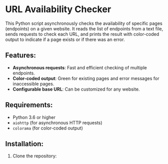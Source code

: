 # URL Availability Checker

This Python script asynchronously checks the availability of specific pages (endpoints) on a given website. It reads the list of endpoints from a text file, sends requests to check each URL, and prints the result with color-coded output to indicate if a page exists or if there was an error.

## Features:
- **Asynchronous requests**: Fast and efficient checking of multiple endpoints.
- **Color-coded output**: Green for existing pages and error messages for inaccessible pages.
- **Configurable base URL**: Can be customized for any website.

## Requirements:
- Python 3.6 or higher
- `aiohttp` (for asynchronous HTTP requests)
- `colorama` (for color-coded output)

## Installation:
1. Clone the repository:
